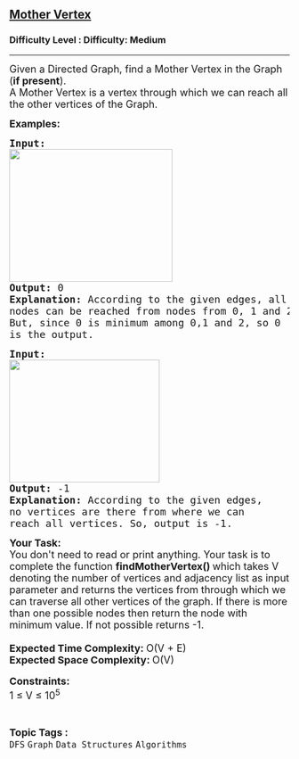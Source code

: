 <h2><a href="https://www.geeksforgeeks.org/problems/mother-vertex/1?page=1&category=Graph&sortBy=submissions">Mother Vertex</a></h2><h3>Difficulty Level : Difficulty: Medium</h3><hr><div class="problems_problem_content__Xm_eO"><p><span style="font-size: 18px;">Given a Directed Graph, find a Mother Vertex in the Graph (<strong>if present</strong>).&nbsp;<br>A Mother Vertex is a vertex through which we can reach all the other vertices of the Graph.</span></p>
<p><span style="font-size: 18px;"><strong>Examples:</strong></span></p>
<pre><span style="font-size: 18px;"><strong>Input:</strong></span><br><img src="https://media.geeksforgeeks.org/img-practice/prod/addEditProblem/701116/Web/Other/blobid0_1745298210.jpg" width="293" height="238"><br><span style="font-size: 18px;"><strong>Output: </strong>0</span><br><span style="font-size: 18px;"><strong>Explanation: </strong>According to the given edges, all 
nodes can be reached from nodes from 0, 1 and 2. 
But, since 0 is minimum among 0,1 and 2, so 0 
is the output.</span></pre>
<pre><span style="font-size: 18px;"><strong>Input:</strong></span>
<img src="https://media.geeksforgeeks.org/img-practice/prod/addEditProblem/701116/Web/Other/blobid1_1745298243.jpg" width="270" height="220"><br><strong><span style="font-size: 18px;">Output: </span></strong><span style="font-size: 18px;">-1</span><br><span style="font-size: 18px;"><strong>Explanation: </strong>According to the given edges, 
no vertices are there from where we can 
reach all vertices. So, output is -1.</span>
</pre>
<p><span style="font-size: 18px;"><strong>Your Task:</strong><br>You don't need to read or print anything. Your task is to complete the function&nbsp;<strong>findMotherVertex()&nbsp;</strong>which takes V denoting the number of vertices and adjacency list as input parameter and returns the vertices from through which we can traverse all other vertices of the graph. If there is more than one possible nodes then return the node with minimum value. If not possible returns -1.<br><br></span><span style="font-size: 18px;"><strong>Expected Time Complexity: </strong>O(V + E)<br><strong>Expected Space Complexity: </strong>O(V)<br></span><br><span style="font-size: 18px;"><strong>Constraints:</strong><br>1 ≤ V ≤ 10<sup>5</sup></span></p></div><br><p><span style=font-size:18px><strong>Topic Tags : </strong><br><code>DFS</code>&nbsp;<code>Graph</code>&nbsp;<code>Data Structures</code>&nbsp;<code>Algorithms</code>&nbsp;